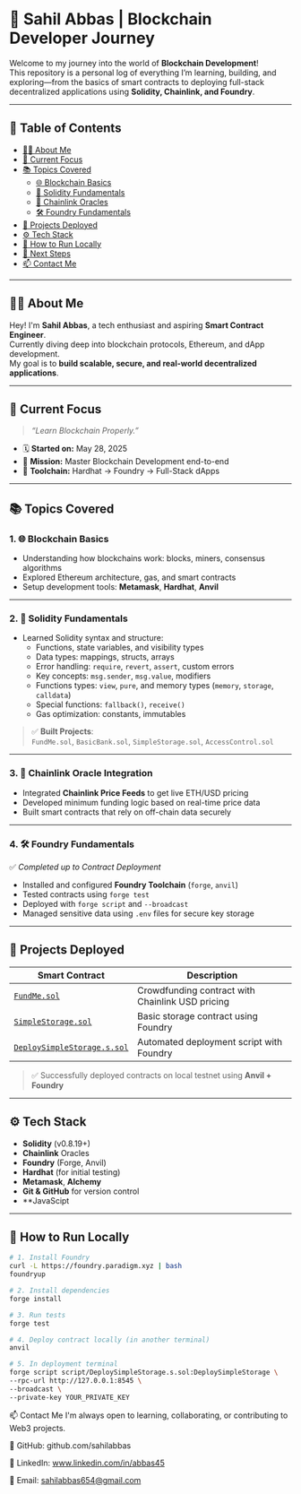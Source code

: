# 🚀 Sahil Abbas | Blockchain Developer Journey

Welcome to my journey into the world of **Blockchain Development**!  
This repository is a personal log of everything I’m learning, building, and exploring—from the basics of smart contracts to deploying full-stack decentralized applications using **Solidity, Chainlink, and Foundry**.

---

## 📌 Table of Contents

- [👨‍💻 About Me](#about-me)
- [🎯 Current Focus](#current-focus)
- [📚 Topics Covered](#topics-covered)
  - [🌐 Blockchain Basics](#1-blockchain-basics)
  - [📜 Solidity Fundamentals](#2-solidity-fundamentals)
  - [🔗 Chainlink Oracles](#3-chainlink-oracle-integration)
  - [🛠️ Foundry Fundamentals](#4-foundry-fundamentals)
- [🚀 Projects Deployed](#projects-deployed)
- [⚙️ Tech Stack](#tech-stack)
- [🧪 How to Run Locally](#how-to-run-locally)
- [🔮 Next Steps](#next-steps)
- [📫 Contact Me](#contact-me)

---

## 👨‍💻 About Me

Hey! I'm **Sahil Abbas**, a tech enthusiast and aspiring **Smart Contract Engineer**.  
Currently diving deep into blockchain protocols, Ethereum, and dApp development.  
My goal is to **build scalable, secure, and real-world decentralized applications**.

---

## 🎯 Current Focus

> _“Learn Blockchain Properly.”_

- 🗓️ **Started on:** May 28, 2025  
- 🚀 **Mission:** Master Blockchain Development end-to-end  
- 🔧 **Toolchain:** Hardhat → Foundry → Full-Stack dApps

---

## 📚 Topics Covered

### 1. 🌐 Blockchain Basics
- Understanding how blockchains work: blocks, miners, consensus algorithms
- Explored Ethereum architecture, gas, and smart contracts
- Setup development tools: **Metamask**, **Hardhat**, **Anvil**

---

### 2. 📜 Solidity Fundamentals
- Learned Solidity syntax and structure:
  - Functions, state variables, and visibility types
  - Data types: mappings, structs, arrays
  - Error handling: `require`, `revert`, `assert`, custom errors
  - Key concepts: `msg.sender`, `msg.value`, modifiers
  - Functions types: `view`, `pure`, and memory types (`memory`, `storage`, `calldata`)
  - Special functions: `fallback()`, `receive()`
  - Gas optimization: constants, immutables

> ✅ **Built Projects**:  
> `FundMe.sol`, `BasicBank.sol`, `SimpleStorage.sol`, `AccessControl.sol`

---

### 3. 🔗 Chainlink Oracle Integration
- Integrated **Chainlink Price Feeds** to get live ETH/USD pricing
- Developed minimum funding logic based on real-time price data
- Built smart contracts that rely on off-chain data securely

---

### 4. 🛠️ Foundry Fundamentals  
✅ _Completed up to Contract Deployment_

- Installed and configured **Foundry Toolchain** (`forge`, `anvil`)
- Tested contracts using `forge test`
- Deployed with `forge script` and `--broadcast`
- Managed sensitive data using `.env` files for secure key storage

---

## 🚀 Projects Deployed

| Smart Contract              | Description                                             |
|----------------------------|---------------------------------------------------------|
| [`FundMe.sol`](contracts/FundMe.sol)             | Crowdfunding contract with Chainlink USD pricing |
| [`SimpleStorage.sol`](contracts/SimpleStorage.sol) | Basic storage contract using Foundry              |
| [`DeploySimpleStorage.s.sol`](script/DeploySimpleStorage.s.sol) | Automated deployment script with Foundry          |

> ✅ Successfully deployed contracts on local testnet using **Anvil + Foundry**

---

## ⚙️ Tech Stack

- **Solidity** (v0.8.19+)
- **Chainlink** Oracles
- **Foundry** (Forge, Anvil)
- **Hardhat** (for initial testing)
- **Metamask**, **Alchemy**
- **Git & GitHub** for version control
- **JavaScipt

---

## 🧪 How to Run Locally

```bash
# 1. Install Foundry
curl -L https://foundry.paradigm.xyz | bash
foundryup

# 2. Install dependencies
forge install

# 3. Run tests
forge test

# 4. Deploy contract locally (in another terminal)
anvil

# 5. In deployment terminal
forge script script/DeploySimpleStorage.s.sol:DeploySimpleStorage \
--rpc-url http://127.0.0.1:8545 \
--broadcast \
--private-key YOUR_PRIVATE_KEY
```
📫 Contact Me
I'm always open to learning, collaborating, or contributing to Web3 projects.

🐙 GitHub: github.com/sahilabbas

💼 LinkedIn: www.linkedin.com/in/abbas45

📧 Email: sahilabbas654@gmail.com
